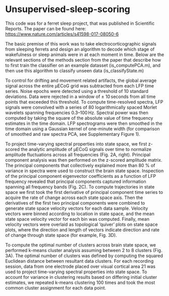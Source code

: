 # Unsupervised-sleep-scoring

This code was for a ferret sleep project, that was published in Scientific Reports. 
The paper can be found here: https://www.nature.com/articles/s41598-017-08050-6

The basic premise of this work was to take electrocorticographic signals from sleeping ferrets and design an algorithm to decode which stage of wakefulness or sleep animals were in at each moment in time. Below are the relevant sections of the methods section from the paper that describe how to first train the classifier on an example datasset (is_computePCA.m), and then use this algorithm to classify unseen data (is_classifyState.m)

To control for drifting and movement related artifacts, the global average signal across the entire µECoG grid was subtracted from each LFP time series. Noise epochs were detected using a threshold of 10 standard deviations. Data were rejected in a window of ± 10 seconds from all time points that exceeded this threshold. To compute time-resolved spectra, LFP signals were convolved with a series of 80 logarithmically spaced Morlet wavelets spanning frequencies 0.3–100 Hz. Spectral power was then computed by taking the square of the absolute value of time frequency estimates in the time domain. LFP spectrograms were then smoothed in the time domain using a Gaussian kernel of one-minute width (for comparison of smoothed and raw spectra PCA, see Supplementary Figure 1).

To project time-varying spectral properties into state space, we first z-scored the analytic amplitude of µECoG signals over time to normalize amplitude fluctuations across all frequencies (Fig. 2A, right). Principal component analysis was then performed on the z-scored amplitude matrix. The principal components that collectively explained more than 80 % of variance in spectra were used to construct the brain state space. Inspection of the principal component eigenvector coefficients as a function of LFP frequency revealed that principal components captured information spanning all frequency bands (Fig. 2C). To compute trajectories in state space we first took the first derivative of principal component time series to acquire the rate of change across each state space axis. Then the derivatives of the first two principal components were combined to generate state space velocity vectors for each data sample. Velocity vectors were binned according to location in state space, and the mean state space velocity vector for each bin was computed. Finally, mean velocity vectors were overlaid as topological ‘quiver’ plots on state space plots, where the direction and length of vectors indicate direction and rate of change through state space (for example, Fig. 3D).

To compute the optimal number of clusters across brain state space, we performed k-means cluster analysis assuming between 2 to 8 clusters (Fig. 3A). The optimal number of clusters was defined by computing the squared Euclidean distance between resultant data clusters. For each recording session, data from one electrode placed over visual cortical area 21 was used to project time-varying spectral properties into state space. To account for variance in clustering results based on differing initial cluster estimates, we repeated k-means clustering 100 times and took the most common cluster assignment for each data point.
